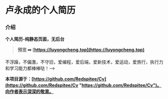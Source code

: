# 卢永成的个人简历

### 介绍
**个人简历-纯静态页面，无后台**

> **预览 ➡️ [https://luyongcheng.top](https://luyongcheng.top)**

<!--[![試毅-思伟的个人简历](./resume_mini.png "試毅-思伟的个人简历")](https://joeybling.github.io/resume/ "試毅-思伟的个人简历")-->
<!---->
<!--**一直在努力,从未放弃**-->
<!--> 不浮躁，不偏激，不守旧，爱编程，爱后端，爱新技术，爱运动，爱旅行，执行力和学习能力都棒棒哒！-->
<!---->
<!--# 简介-->
<!--- [个人博客](https://zhousiwei.gitee.io/)-->
<!--- [GitHub](https://github.com/JoeyBling)-->
<!--- [码云](https://gitee.com/zhousiwei)-->
<!--- [简书](https://www.jianshu.com/u/02cbf31a043a)-->
<!--- [CSDN](https://blog.csdn.net/qq_30930805)-->
<!--- [知乎](https://www.zhihu.com/people/joeybling)-->
<!--- [微博](http://weibo.com/jayinfo)-->
<!--- **主要涉及技术：`Java后端开发`、`聚合支付`、`公众号开发`、`开源爱好者`、`Linux`**-->


**本项目源于：[https://github.com/Redspitee/Cv](https://github.com/Redspitee/Cv "https://github.com/Redspitee/Cv")。向作者表示深深的敬意。**
